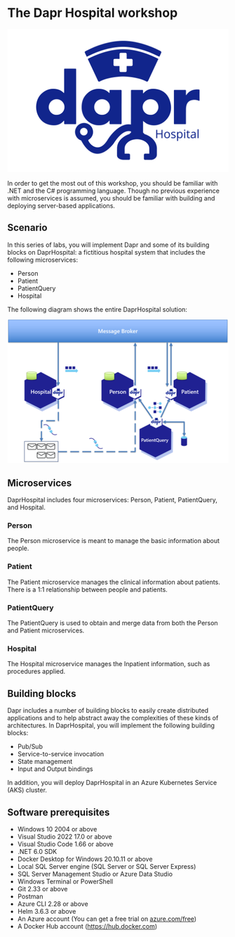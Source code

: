 # The Dapr Hospital workshop

![](images/DaprHospital-logo.png)

In order to get the most out of this workshop, you should be familiar with .NET and the C# programming language.  Though no previous experience with microservices is assumed, you should be familiar with building and deploying server-based applications.

## Scenario
In this series of labs, you will implement Dapr and some of its building blocks on DaprHospital: a fictitious hospital system that includes the following microservices:
- Person
- Patient
- PatientQuery
- Hospital

The following diagram shows the entire DaprHospital solution:

![](images/DaprHospital-diagram.png)

## Microservices
DaprHospital includes four microservices: Person, Patient, PatientQuery, and Hospital.

### Person
The Person microservice is meant to manage the basic information about people.

### Patient
The Patient microservice manages the clinical information about patients.  There is a 1:1 relationship between people and patients.

### PatientQuery
The PatientQuery is used to obtain and merge data from both the Person and Patient microservices.

### Hospital
The Hospital microservice manages the Inpatient information, such as procedures applied.

## Building blocks
Dapr includes a number of building blocks to easily create distributed applications and to help abstract away the complexities of these kinds of architectures.  In DaprHospital, you will implement the following building blocks:

- Pub/Sub
- Service-to-service invocation
- State management
- Input and Output bindings

In addition, you will deploy DaprHospital in an Azure Kubernetes Service (AKS) cluster.

## Software prerequisites
- Windows 10 2004 or above
- Visual Studio 2022 17.0 or above
- Visual Studio Code 1.66 or above
- .NET 6.0 SDK
- Docker Desktop for Windows 20.10.11 or above
- Local SQL Server engine (SQL Server or SQL Server Express)
- SQL Server Management Studio or Azure Data Studio
- Windows Terminal or PowerShell
- Git 2.33 or above
- Postman
- Azure CLI 2.28 or above
- Helm 3.6.3 or above
- An Azure account (You can get a free trial on [azure.com/free](https://azure.com/free))
- A Docker Hub account (https://hub.docker.com)